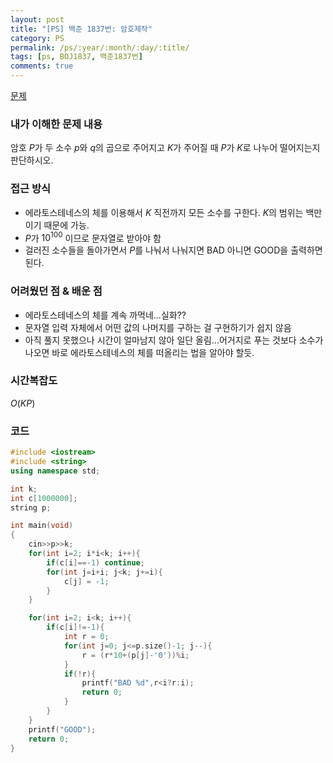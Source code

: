 ```yaml
---
layout: post
title: "[PS] 백준 1837번: 암호제작"
category: PS
permalink: /ps/:year/:month/:day/:title/
tags: [ps, BOJ1837, 백준1837번]
comments: true
---
```


[문제](https://www.acmicpc.net/problem/1837)

### 내가 이해한 문제 내용

암호 $P$가 두 소수 $p$와 $q$의 곱으로 주어지고 $K$가 주어질 때 $P$가 $K$로 나누어 떨어지는지 판단하시오.

### 접근 방식

* 에라토스테네스의 체를 이용해서 $K$ 직전까지 모든 소수를 구한다. $K$의 범위는 백만이기 때문에 가능.
* $P$가 $10^{100}$ 이므로 문자열로 받아야 함
* 걸러진 소수들을 돌아가면서 $P$를 나눠서 나눠지면 BAD 아니면 GOOD을 출력하면 된다.

### 어려웠던 점 & 배운 점

* 에라토스테네스의 체를 계속 까먹네...실화??
* 문자열 입력 자체에서 어떤 값의 나머지를 구하는 걸 구현하기가 쉽지 않음
* 아직 풀지 못했으나 시간이 얼마남지 않아 일단 올림...어거지로 푸는 것보다 소수가 나오면 바로 에라토스테네스의 체를 떠올리는 법을 알아야 할듯.

### 시간복잡도

$O(KP)$

### 코드

```c++
#include <iostream>
#include <string>
using namespace std;

int k;
int c[1000000];
string p;

int main(void)
{
    cin>>p>>k;
    for(int i=2; i*i<k; i++){
        if(c[i]==-1) continue;
        for(int j=i+i; j<k; j+=i){
            c[j] = -1;
        }
    }

    for(int i=2; i<k; i++){
        if(c[i]!=-1){
            int r = 0;
            for(int j=0; j<=p.size()-1; j--){
                r = (r*10+(p[j]-'0'))%i;
            }
            if(!r){
                printf("BAD %d",r<i?r:i);
                return 0;
            }
        } 
    }
    printf("GOOD");
    return 0;
}
```


